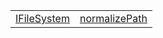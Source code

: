 |                                                 |                                                     |
| ----------------------------------------------- | --------------------------------------------------- |
| [IFileSystem](/aot/system/variable/ifilesystem) | [normalizePath](/aot/system/variable/normalizepath) |